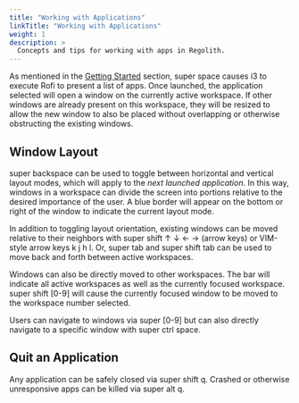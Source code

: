 ```yaml
---
title: "Working with Applications"
linkTitle: "Working with Applications"
weight: 1
description: >
  Concepts and tips for working with apps in Regolith.
---
```


As mentioned in the [Getting Started](../../getting-started/basics) section, <span class="text-nowrap"><span class="badge badge-warning">super</span> <span class="badge badge-warning">space</span></span> causes i3 to execute Rofi to present a list of apps.  Once launched, the application selected will open a window on the currently active workspace.  If other windows are already present on this workspace, they will be resized to allow the new window to also be placed without overlapping or otherwise obstructing the existing windows.

## Window Layout

<span class="text-nowrap"><span class="badge badge-warning">super</span> <span class="badge badge-warning">backspace</span></span> can be used to toggle between horizontal and vertical layout modes, which will apply to the *next launched application*.  In this way, windows in a workspace can divide the screen into portions relative to the desired importance of the user. A blue border will appear on the bottom or right of the window to indicate the current layout mode.

In addition to toggling layout orientation, existing windows can be moved relative to their neighbors with <span class="text-nowrap"><span class="badge badge-warning">super</span> <span class="badge badge-warning">shift</span> <span class="badge badge-warning">↑ ↓ ← →</span></span> (arrow keys) or VIM-style arrow keys <span class="badge badge-warning">k j h l</span>.  Or, <span class="text-nowrap"><span class="badge badge-warning">super</span> <span class="badge badge-warning">tab</span></span> and <span class="text-nowrap"><span class="badge badge-warning">super</span> <span class="badge badge-warning">shift</span> <span class="badge badge-warning">tab</span></span> can be used to move back and forth between active workspaces.

Windows can also be directly moved to other workspaces.  The bar will indicate all active workspaces as well as the currently focused workspace.  <span class="text-nowrap"><span class="badge badge-warning">super</span> <span class="badge badge-warning">shift</span> <span class="badge badge-warning">[0-9]</span></span> will cause the currently focused window to be moved to the workspace number selected.

Users can navigate to windows via <span class="text-nowrap"><span class="badge badge-warning">super</span> <span class="badge badge-warning">[0-9]</span></span> but can also directly navigate to a specific window with <span class="text-nowrap"><span class="badge badge-warning">super</span> <span class="badge badge-warning">ctrl</span> <span class="badge badge-warning">space</span></span>.

## Quit an Application

Any application can be safely closed via <span class="text-nowrap"><span class="badge badge-warning">super</span> <span class="badge badge-warning">shift</span> <span class="badge badge-warning">q</span></span>.  Crashed or otherwise unresponsive apps can be killed via <span class="text-nowrap"><span class="badge badge-warning">super</span> <span class="badge badge-warning">alt</span> <span class="badge badge-warning">q</span></span>.
